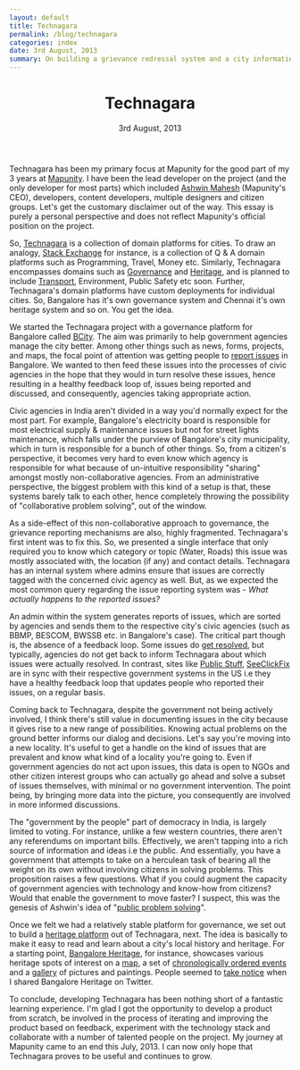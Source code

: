 ```yaml
---
layout: default
title: Technagara
permalink: /blog/technagara
categories: index
date: 3rd August, 2013 
summary: On building a grievance redressal system and a city information portal for Bangalore.
---
```

<div class='row'>
<div class='col-md-12'>
<header>
<h1>Technagara</h1>
3rd August, 2013 
</header>
</div>
</div>
Technagara has been my primary focus at Mapunity for the good part of my 3 years at <a href="http://mapunity.in" target="_blank">Mapunity</a>. I have been the lead developer on the project (and the only developer for most parts) which included <a href="http://ashwinmahesh.in" target="_blank">Ashwin Mahesh</a> (Mapunity's CEO), developers, content developers, multiple designers and citizen groups. Let's get the customary disclaimer out of the way. This essay is purely a personal perspective and does not reflect Mapunity's official position on the project.

So, <a href="http://technagara.in">Technagara</a> is a collection of domain platforms for cities. To draw an analogy, <a href = 'http://stackexchange.com/'>Stack Exchange</a> for instance, is a collection of Q & A domain platforms such as Programming, Travel, Money etc. Similarly, Technagara encompasses domains such as <a href = 'http://bcity.in'>Governance</a> and <a href = 'http://localheritage.in'>Heritage</a>, and is planned to include <a href = 'http://btis.in'>Transport</a>, Environment, Public Safety etc soon. Further, Technagara's domain platforms have custom deployments for individual cities. So, Bangalore has it's own governance system and Chennai it's own heritage system and so on. You get the idea.

We started the Technagara project with a governance platform for Bangalore called <a href='http://bcity.in'>BCity</a>. The aim was primarily to help government agencies manage the city better. Among other things such as news, forms, projects, and maps, the focal point of attention was getting people to <a href="http://bcity.in/issues/new" target="_blank">report issues</a> in Bangalore. We wanted to then feed these issues into the processes of civic agencies in the hope that they would in turn resolve these issues, hence resulting in a healthy feedback loop of, issues being reported and discussed, and consequently, agencies taking appropriate action.

Civic agencies in India aren't divided in a way you'd normally expect for the most part. For example, Bangalore's electricity board is responsible for most electrical supply & maintenance issues but not for street lights maintenance, which falls under the purview of Bangalore's city municipality, which in turn is responsible for a bunch of other things. So, from a citizen's perspective, it becomes very hard to even know which agency is responsible for what because of un-intuitive responsibility "sharing" amongst mostly non-collaborative agencies. From an administrative perspective, the biggest problem with this kind of a setup is that, these systems barely talk to each other, hence completely throwing the possibility of "collaborative problem solving", out of the window.

As a side-effect of this non-collaborative approach to governance, the  grievance reporting mechanisms are also, highly fragmented. Technagara's first intent was to fix this. So, we presented a single interface that only required you to know which category or topic (Water, Roads) this issue was mostly associated with, the location (if any) and contact details. Technagara has an internal system where admins ensure that issues are correctly tagged with the concerned civic agency as well. But, as we expected the most common query regarding the issue reporting system was - _What actually happens to the reported issues?_

An admin within the system generates reports of issues, which are sorted by agencies and sends them to the respective city's civic agencies (such as BBMP, BESCOM, BWSSB etc. in Bangalore's case). The critical part though is, the absence of a feedback loop. Some issues do <a href="http://bcity.in/issues/3963">get resolved</a>, but typically, agencies do not get back to inform Technagara about which issues were actually resolved. In contrast, sites like <a href="http://www.publicstuff.com/">Public Stuff</a>, <a href="http://seeclickfix.com/" target='_blank'>SeeClickFix</a> are in sync with their respective government systems in the US i.e they have a healthy feedback loop that updates people who reported their issues, on a regular basis.

Coming back to Technagara, despite the government not being actively involved, I think there's still value in documenting issues in the city because it gives rise to a new range of possibilities. Knowing actual problems on the ground better informs our dialog and decisions. Let's say you're moving into a new locality. It's useful to get a handle on the kind of issues that are prevalent and know what kind of a locality you're going to. Even if government agencies do not act upon issues, this data is open to NGOs and other citizen interest groups who can actually go ahead and solve a subset of issues themselves, with minimal or no government intervention. The point being, by bringing more data into the picture, you consequently are involved in more informed discussions.

The "government by the people" part of democracy in India, is largely limited to voting. For instance, unlike a few western countries, there aren't any referendums on important bills. Effectively, we aren't tapping into a rich source of information and ideas i.e the public. And essentially, you have a government that attempts to take on a herculean task of bearing all the weight on its own without involving citizens in solving problems. This proposition raises a few questions. What if you could augment the capacity of government agencies with technology and know-how from citizens? Would that enable the government to move faster? I suspect, this was the genesis of Ashwin's idea of "<a href="http://bangalore.citizenmatters.in/articles/public-involvement-in-problem-solving-a-good-trend" target="_blank">public problem solving</a>".

Once we felt we had a relatively stable platform for governance, we set out to build a <a href="http://localheritage.in" target="_blank">heritage platform</a> out of Technagara, next. The idea is basically to make it easy to read and learn about a city's local history and heritage. For a starting point, <a href="http://bangaloreheritage.in" target="_blank">Bangalore Heritage</a>, for instance, showcases various heritage spots of interest on a <a href="http://bangaloreheritage.in/map">map</a>, a set of <a href="http://bangaloreheritage.in/timeline">chronologically ordered events</a> and a <a href="http://bangaloreheritage.in/gallery">gallery</a> of pictures and paintings. People seemed to <a href="https://twitter.com/search?q=bangaloreheritage.in">take notice</a> when I shared Bangalore Heritage on Twitter.

To conclude, developing Technagara has been nothing short of a fantastic learning experience. I'm glad I got the opportunity to develop a product from scratch, be involved in the process of iterating and improving the product based on feedback, experiment with the technology stack and collaborate with a number of talented people on the project. My journey at Mapunity came to an end this July, 2013. I can now only hope that Technagara proves to be useful and continues to grow.
